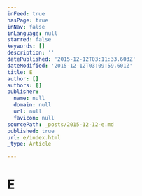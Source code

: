 ```yaml
---
inFeed: true
hasPage: true
inNav: false
inLanguage: null
starred: false
keywords: []
description: ''
datePublished: '2015-12-12T03:11:33.603Z'
dateModified: '2015-12-12T03:09:59.601Z'
title: E
author: []
authors: []
publisher:
  name: null
  domain: null
  url: null
  favicon: null
sourcePath: _posts/2015-12-12-e.md
published: true
url: e/index.html
_type: Article

---
```

# E